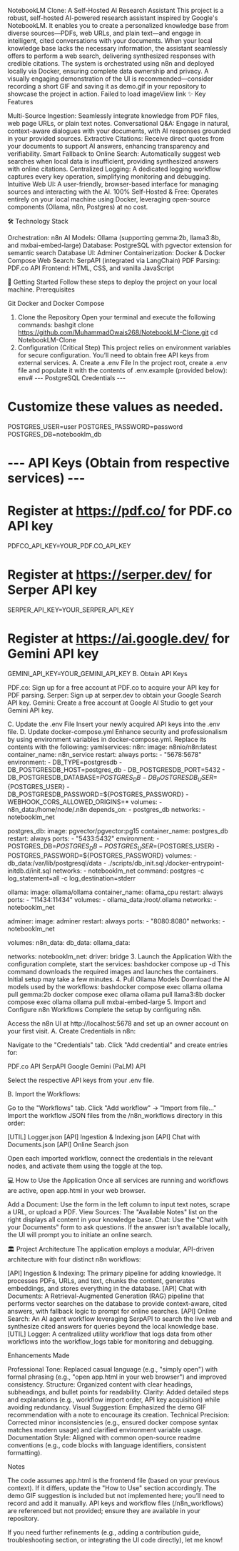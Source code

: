 NotebookLM Clone: A Self-Hosted AI Research Assistant
This project is a robust, self-hosted AI-powered research assistant inspired by Google's NotebookLM. It enables you to create a personalized knowledge base from diverse sources—PDFs, web URLs, and plain text—and engage in intelligent, cited conversations with your documents. When your local knowledge base lacks the necessary information, the assistant seamlessly offers to perform a web search, delivering synthesized responses with credible citations.
The system is orchestrated using n8n and deployed locally via Docker, ensuring complete data ownership and privacy. A visually engaging demonstration of the UI is recommended—consider recording a short GIF and saving it as demo.gif in your repository to showcase the project in action.
Failed to load imageView link
✨ Key Features

Multi-Source Ingestion: Seamlessly integrate knowledge from PDF files, web page URLs, or plain text notes.
Conversational Q&A: Engage in natural, context-aware dialogues with your documents, with AI responses grounded in your provided sources.
Extractive Citations: Receive direct quotes from your documents to support AI answers, enhancing transparency and verifiability.
Smart Fallback to Online Search: Automatically suggest web searches when local data is insufficient, providing synthesized answers with online citations.
Centralized Logging: A dedicated logging workflow captures every key operation, simplifying monitoring and debugging.
Intuitive Web UI: A user-friendly, browser-based interface for managing sources and interacting with the AI.
100% Self-Hosted & Free: Operates entirely on your local machine using Docker, leveraging open-source components (Ollama, n8n, Postgres) at no cost.

🛠️ Technology Stack

Orchestration: n8n
AI Models: Ollama (supporting gemma:2b, llama3:8b, and mxbai-embed-large)
Database: PostgreSQL with pgvector extension for semantic search
Database UI: Adminer
Containerization: Docker & Docker Compose
Web Search: SerpAPI (integrated via LangChain)
PDF Parsing: PDF.co API
Frontend: HTML, CSS, and vanilla JavaScript

🚀 Getting Started
Follow these steps to deploy the project on your local machine.
Prerequisites

Git
Docker and Docker Compose

1. Clone the Repository
Open your terminal and execute the following commands:
bashgit clone https://github.com/MuhammadOwais268/NotebookLM-Clone.git
cd NotebookLM-Clone
2. Configuration (Critical Step)
This project relies on environment variables for secure configuration. You’ll need to obtain free API keys from external services.
A. Create a .env File
In the project root, create a .env file and populate it with the contents of .env.example (provided below):
env# --- PostgreSQL Credentials ---
# Customize these values as needed.
POSTGRES_USER=user
POSTGRES_PASSWORD=password
POSTGRES_DB=notebooklm_db

# --- API Keys (Obtain from respective services) ---
# Register at https://pdf.co/ for PDF.co API key
PDFCO_API_KEY=YOUR_PDF.CO_API_KEY

# Register at https://serper.dev/ for Serper API key
SERPER_API_KEY=YOUR_SERPER_API_KEY

# Register at https://ai.google.dev/ for Gemini API key
GEMINI_API_KEY=YOUR_GEMINI_API_KEY
B. Obtain API Keys

PDF.co: Sign up for a free account at PDF.co to acquire your API key for PDF parsing.
Serper: Sign up at serper.dev to obtain your Google Search API key.
Gemini: Create a free account at Google AI Studio to get your Gemini API key.

C. Update the .env File
Insert your newly acquired API keys into the .env file.
D. Update docker-compose.yml
Enhance security and professionalism by using environment variables in docker-compose.yml. Replace its contents with the following:
yamlservices:
  n8n:
    image: n8nio/n8n:latest
    container_name: n8n_service
    restart: always
    ports:
      - "5678:5678"
    environment:
      - DB_TYPE=postgresdb
      - DB_POSTGRESDB_HOST=postgres_db
      - DB_POSTGRESDB_PORT=5432
      - DB_POSTGRESDB_DATABASE=${POSTGRES_DB}
      - DB_POSTGRESDB_USER=${POSTGRES_USER}
      - DB_POSTGRESDB_PASSWORD=${POSTGRES_PASSWORD}
      - WEBHOOK_CORS_ALLOWED_ORIGINS=*
    volumes:
      - n8n_data:/home/node/.n8n
    depends_on:
      - postgres_db
    networks:
      - notebooklm_net

  postgres_db:
    image: pgvector/pgvector:pg15
    container_name: postgres_db
    restart: always
    ports:
      - "5433:5432"
    environment:
      - POSTGRES_DB=${POSTGRES_DB}
      - POSTGRES_USER=${POSTGRES_USER}
      - POSTGRES_PASSWORD=${POSTGRES_PASSWORD}
    volumes:
      - db_data:/var/lib/postgresql/data
      - ./scripts/db_init.sql:/docker-entrypoint-initdb.d/init.sql
    networks:
      - notebooklm_net
    command: postgres -c log_statement=all -c log_destination=stderr

  ollama:
    image: ollama/ollama
    container_name: ollama_cpu
    restart: always
    ports:
      - "11434:11434"
    volumes:
      - ollama_data:/root/.ollama
    networks:
      - notebooklm_net

  adminer:
    image: adminer
    restart: always
    ports:
      - "8080:8080"
    networks:
      - notebooklm_net

volumes:
  n8n_data:
  db_data:
  ollama_data:

networks:
  notebooklm_net:
    driver: bridge
3. Launch the Application
With the configuration complete, start the services:
bashdocker compose up -d
This command downloads the required images and launches the containers. Initial setup may take a few minutes.
4. Pull Ollama Models
Download the AI models used by the workflows:
bashdocker compose exec ollama ollama pull gemma:2b
docker compose exec ollama ollama pull llama3:8b
docker compose exec ollama ollama pull mxbai-embed-large
5. Import and Configure n8n Workflows
Complete the setup by configuring n8n.

Access the n8n UI at http://localhost:5678 and set up an owner account on your first visit.
A. Create Credentials in n8n:

Navigate to the "Credentials" tab.
Click "Add credential" and create entries for:

PDF.co API
SerpAPI
Google Gemini (PaLM) API


Select the respective API keys from your .env file.


B. Import the Workflows:

Go to the "Workflows" tab.
Click "Add workflow" -> "Import from file..."
Import the workflow JSON files from the /n8n_workflows directory in this order:

[UTIL] Logger.json
[API] Ingestion & Indexing.json
[API] Chat with Documents.json
[API] Online Search.json


Open each imported workflow, connect the credentials in the relevant nodes, and activate them using the toggle at the top.



💻 How to Use the Application
Once all services are running and workflows are active, open app.html in your web browser.

Add a Document: Use the form in the left column to input text notes, scrape a URL, or upload a PDF.
View Sources: The "Available Notes" list on the right displays all content in your knowledge base.
Chat: Use the "Chat with your Documents" form to ask questions. If the answer isn’t available locally, the UI will prompt you to initiate an online search.

🏛️ Project Architecture
The application employs a modular, API-driven architecture with four distinct n8n workflows:

[API] Ingestion & Indexing: The primary pipeline for adding knowledge. It processes PDFs, URLs, and text, chunks the content, generates embeddings, and stores everything in the database.
[API] Chat with Documents: A Retrieval-Augmented Generation (RAG) pipeline that performs vector searches on the database to provide context-aware, cited answers, with fallback logic to prompt for online searches.
[API] Online Search: An AI agent workflow leveraging SerpAPI to search the live web and synthesize cited answers for queries beyond the local knowledge base.
[UTIL] Logger: A centralized utility workflow that logs data from other workflows into the workflow_logs table for monitoring and debugging.


Enhancements Made

Professional Tone: Replaced casual language (e.g., "simply open") with formal phrasing (e.g., "open app.html in your web browser") and improved consistency.
Structure: Organized content with clear headings, subheadings, and bullet points for readability.
Clarity: Added detailed steps and explanations (e.g., workflow import order, API key acquisition) while avoiding redundancy.
Visual Suggestion: Emphasized the demo GIF recommendation with a note to encourage its creation.
Technical Precision: Corrected minor inconsistencies (e.g., ensured docker compose syntax matches modern usage) and clarified environment variable usage.
Documentation Style: Aligned with common open-source readme conventions (e.g., code blocks with language identifiers, consistent formatting).

Notes

The code assumes app.html is the frontend file (based on your previous context). If it differs, update the "How to Use" section accordingly.
The demo GIF suggestion is included but not implemented here; you’ll need to record and add it manually.
API keys and workflow files (/n8n_workflows) are referenced but not provided; ensure they are available in your repository.

If you need further refinements (e.g., adding a contribution guide, troubleshooting section, or integrating the UI code directly), let me know!